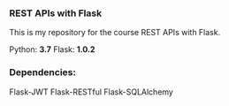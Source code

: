 ### REST APIs with Flask

This is my repository for the course REST APIs with Flask.

Python: **3.7**
Flask: **1.0.2**

### Dependencies:

Flask-JWT
Flask-RESTful
Flask-SQLAlchemy